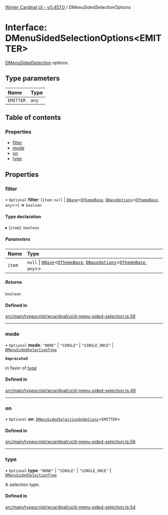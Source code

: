 [Winter Cardinal UI - v0.457.0](../index.md) / DMenuSidedSelectionOptions

# Interface: DMenuSidedSelectionOptions\<EMITTER\>

[DMenuSidedSelection](../classes/DMenuSidedSelection.md) options.

## Type parameters

| Name | Type |
| :------ | :------ |
| `EMITTER` | `any` |

## Table of contents

### Properties

- [filter](DMenuSidedSelectionOptions.md#filter)
- [mode](DMenuSidedSelectionOptions.md#mode)
- [on](DMenuSidedSelectionOptions.md#on)
- [type](DMenuSidedSelectionOptions.md#type)

## Properties

### filter

• `Optional` **filter**: (`item`: ``null`` \| [`DBase`](../classes/DBase.md)\<[`DThemeBase`](DThemeBase.md), [`DBaseOptions`](DBaseOptions.md)\<[`DThemeBase`](DThemeBase.md), `any`\>\>) => `boolean`

#### Type declaration

▸ (`item`): `boolean`

##### Parameters

| Name | Type |
| :------ | :------ |
| `item` | ``null`` \| [`DBase`](../classes/DBase.md)\<[`DThemeBase`](DThemeBase.md), [`DBaseOptions`](DBaseOptions.md)\<[`DThemeBase`](DThemeBase.md), `any`\>\> |

##### Returns

`boolean`

#### Defined in

[src/main/typescript/wcardinal/ui/d-menu-sided-selection.ts:58](https://github.com/winter-cardinal/winter-cardinal-ui/blob/v0.457.0/src/main/typescript/wcardinal/ui/d-menu-sided-selection.ts#L58)

___

### mode

• `Optional` **mode**: ``"NONE"`` \| ``"SINGLE"`` \| ``"SINGLE_ONCE"`` \| [`DMenuSidedSelectionType`](../index.md#dmenusidedselectiontype)

**`Deprecated`**

in favor of [type](DMenuSidedSelectionOptions.md#type)

#### Defined in

[src/main/typescript/wcardinal/ui/d-menu-sided-selection.ts:49](https://github.com/winter-cardinal/winter-cardinal-ui/blob/v0.457.0/src/main/typescript/wcardinal/ui/d-menu-sided-selection.ts#L49)

___

### on

• `Optional` **on**: [`DMenuSidedSelectionOnOptions`](DMenuSidedSelectionOnOptions.md)\<`EMITTER`\>

#### Defined in

[src/main/typescript/wcardinal/ui/d-menu-sided-selection.ts:56](https://github.com/winter-cardinal/winter-cardinal-ui/blob/v0.457.0/src/main/typescript/wcardinal/ui/d-menu-sided-selection.ts#L56)

___

### type

• `Optional` **type**: ``"NONE"`` \| ``"SINGLE"`` \| ``"SINGLE_ONCE"`` \| [`DMenuSidedSelectionType`](../index.md#dmenusidedselectiontype)

A selection type.

#### Defined in

[src/main/typescript/wcardinal/ui/d-menu-sided-selection.ts:54](https://github.com/winter-cardinal/winter-cardinal-ui/blob/v0.457.0/src/main/typescript/wcardinal/ui/d-menu-sided-selection.ts#L54)
